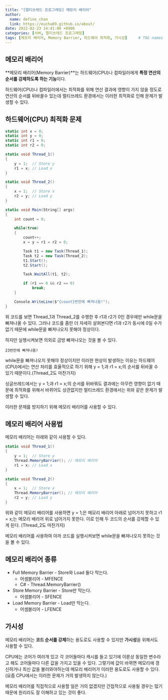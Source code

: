 ```yaml
---
title: "[멀티쓰레드 프로그래밍] 메모리 배리어"
author:
  name: define_chan
  link: https://eucha09.github.io/about/
date: 2022-02-23 14:41:00 +0900
categories: [서버, 멀티쓰레드 프로그래밍]
tags: [메모리 배리어, Memory Barrier, 하드웨어 최적화, 가시성]     # TAG names should always be lowercase
---
```


## **메모리 배리어**

**메모리 배리어(Memory Barrier)**는 하드웨어(CPU)나 컴파일러에게 **특정 연산의 순서를 강제하도록 하는 기능**이다.

하드웨어(CPU)나 컴파일러에서는 최적화를 위해 연산 결과에 영향이 가지 않을 정도로 연산의 순서를 뒤바꿀수 있는데 멀티쓰레드 환경에서는 이러한 최적화로 인해 문제가 발생할 수 있다.

## **하드웨어(CPU) 최적화 문제**

```c#
static int x = 0;
static int y = 0;
static int r1 = 0;
static int r2 = 0;

static void Thread_1()
{
    y = 1;  // Store y
    r1 = x; // Load x
}

static void Thread_2()
{
    x = 1;  // Store x
    r2 = y; // Load y
}

static void Main(String[] args)
{
    int count = 0;

    while(true)
    {
        count++;
        x = y = r1 = r2 = 0;

        Task t1 = new Task(Thread_1);
        Task t2 = new Task(Thread_2);
        t1.Start();
        t2.Start();

        Task.WaitAll(t1, t2);

        if (r1 == 0 && r2 == 0)
            break;
    }

    Console.WriteLine($"{count}번만에 빠져나옴!");
}
```

위 코드를 보면 Thread_1과 Thread_2를 수행한 후 r1과 r2가 0인 경우에만 while문을 빠져나올 수 있다. 그러나 코드를 좀만 더 자세히 살펴본다면 r1과 r2가 동시에 0일 수가 없기 때문에 while문을 빠져나오지 못해야 정상이다.

하지만 실행시켜보면 의외로 금방 빠져나오는 것을 볼 수 있다.
```console
23번만에 빠져나옴!
```
while문을 빠져나오지 못해야 정상이지만 이러한 현상이 발생하는 이유는 하드웨어(CPU)에서는 연산 처리를 효율적으로 하기 위해 y = 1;과 r1 = x;의 순서를 뒤바꿀 수 있기 때문이다.(Thread_2도 마찬가지)

싱글쓰레드에서는 y = 1;과 r1 = x;의 순서를 뒤바꿔도 결과에는 아무런 영향이 없기 때문에 최적화를 위해서 바뀌어도 상관없지만 멀티쓰레드 환경에서는 위와 같은 문제가 발생할 수 있다.

이러한 문제를 방지하기 위해 메모리 배리어를 사용할 수 있다.

## **메모리 배리어 사용법**

메모리 배리어는 아래와 같이 사용할 수 있다.

```c#
static void Thread_1()
{
    y = 1;  // Store y
    Thread.MemoryBarrier(); // 메모리 배리어
    r1 = x; // Load x
}

static void Thread_2()
{
    x = 1;  // Store x
    Thread.MemoryBarrier(); // 메모리 배리어
    r2 = y; // Load y
}
```

위와 같이 메모리 배리어를 사용하면 y = 1;은 메모리 배리어 아래로 넘어가지 못하고 r1 = x;는 메모리 배리어 위로 넘어가지 못한다. 이로 인해 두 코드의 순서를 강제할 수 있게 된다. (Thread_2도 마찬가지)

메모리 배리어를 사용하여 아까 코드를 실행시켜보면 while문을 빠져나오지 못하는 것을 볼 수 있다.

## **메모리 배리어 종류**

* Full Memory Barrier - Store와 Load 둘다 막는다.
  * 어셈블리어 - MFENCE
  * C# - Thread.MemoryBarrier()
* Store Memory Barrier - Store만 막는다.
  * 어셈블리어 - SFENCE
* Load Memory Barrier - Load만 막는다.
  * 어셈블리어 - LFENCE

## **가시성**

메모리 배리어는 **코드 순서를 강제**하는 용도로도 사용할 수 있지만 **가시성**을 위해서도 사용할 수 있다.

CPU에는 코어가 여러개 있고 각 코어들마다 캐시를 들고 있기에 이론상 동일한 변수라고 해도 코어들마다 다른 값을 가지고 있을 수 있다. 그렇기에 값이 바뀌면 메모리에 갱신하거나 최신 값을 불러와야하는데 메모리 배리어가 이러한 용도로도 사용할 수 있다.(요즘 CPU에서는 이러한 문제가 거의 발생하지 않는다.)

메모리 배리어를 직접적으로 사용할 일은 거의 없겠지만 간접적으로 사용될 경우는 많기 때문에 원리라도 잘 이해하고 있는 것이 좋다.
